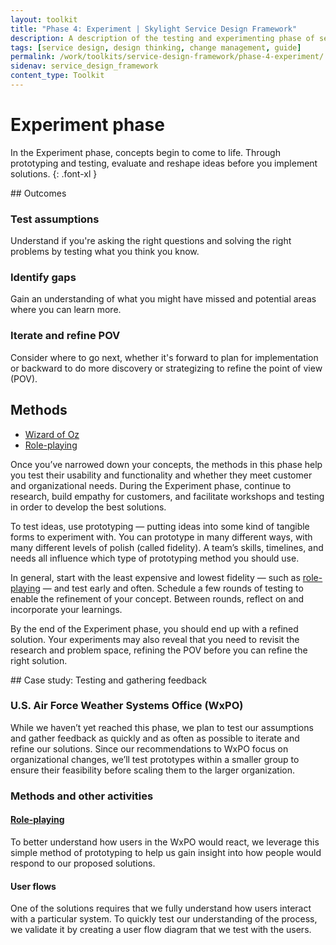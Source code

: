 ```yaml
---
layout: toolkit
title: "Phase 4: Experiment | Skylight Service Design Framework"
description: A description of the testing and experimenting phase of service design, including outcomes and methods
tags: [service design, design thinking, change management, guide]
permalink: /work/toolkits/service-design-framework/phase-4-experiment/
sidenav: service_design_framework
content_type: Toolkit
---
```


# Experiment phase

In the Experiment phase, concepts begin to come to life. Through prototyping and testing, evaluate and reshape ideas before you implement solutions.
{: .font-xl }

<div class="callout--tip callout--summary" markdown="1">
## Outcomes

### Test assumptions
Understand if you're asking the right questions and solving the right problems by testing what you think you know.

### Identify gaps
Gain an understanding of what you might have missed and potential areas where you can learn more.

### Iterate and refine POV
Consider where to go next, whether it's forward to plan for implementation or backward to do more discovery or strategizing to refine the point of view (POV).

## Methods
- [Wizard of Oz](/work/toolkits/service-design-framework/methods/wizard-of-oz/)
- [Role-playing](/work/toolkits/service-design-framework/methods/role-playing/)
</div>

Once you’ve narrowed down your concepts, the methods in this phase help you test their usability and functionality and whether they meet customer and organizational needs. During the Experiment phase, continue to research, build empathy for customers, and facilitate workshops and testing in order to develop the best solutions.

To test ideas, use prototyping — putting ideas into some kind of tangible forms to experiment with. You can prototype in many different ways, with many different levels of polish (called fidelity). A team’s skills, timelines, and needs all influence which type of prototyping method you should use.

In general, start with the least expensive and lowest fidelity — such as [role-playing](/work/toolkits/service-design-framework/methods/role-playing/) — and test early and often. Schedule a few rounds of testing to enable the refinement of your concept. Between rounds, reflect on and incorporate your learnings.

By the end of the Experiment phase, you should end up with a refined solution. Your experiments may also reveal that you need to revisit the research and problem space, refining the POV before you can refine the right solution.

<div class="callout callout--case-study" markdown="1">
## Case study: Testing and gathering feedback

### U.S. Air Force Weather Systems Office (WxPO)

While we haven’t yet reached this phase, we plan to test our assumptions and gather feedback as quickly and as often as possible to iterate and refine our solutions. Since our recommendations to WxPO focus on organizational changes, we’ll test prototypes within a smaller group to ensure their feasibility before scaling them to the larger organization.

### Methods and other activities

#### [Role-playing](/work/toolkits/service-design-framework/methods/role-playing/)

To better understand how users in the WxPO would react, we leverage this simple method of prototyping to help us gain insight into how people would respond to our proposed solutions.

#### User flows

One of the solutions requires that we fully understand how users interact with a particular system. To quickly test our understanding of the process, we validate it by creating a user flow diagram that we test with the users.
</div>